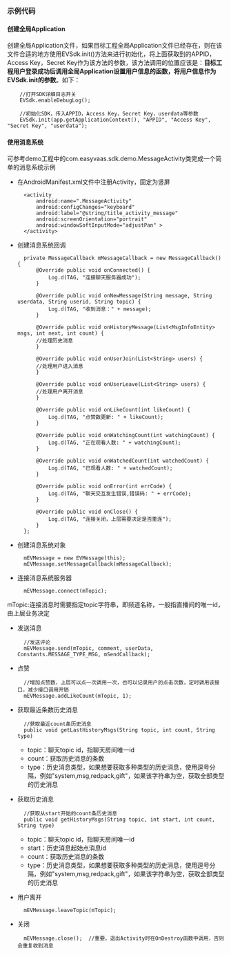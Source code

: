 ### 示例代码
#### 创建全局Application
创建全局Application文件，如果目标工程全局Application文件已经存在，则在该文件合适的地方使用EVSdk.init()方法来进行初始化，将上面获取到的APPID，Access Key，Secret Key作为该方法的参数，该方法调用的位置应该是：**目标工程用户登录成功后调用全局Application设置用户信息的函数，将用户信息作为EVSdk.init的参数**。如下：

        //打开SDK详细日志开关
        EVSdk.enableDebugLog();
            
        //初始化SDK，传入APPID，Access Key，Secret Key，userdata等参数
        EVSdk.init(app.getApplicationContext(), "APPID", "Access Key", "Secret Key", "userdata");

#### 使用消息系统
可参考demo工程中的com.easyvaas.sdk.demo.MessageActivity类完成一个简单的消息系统示例

* 在AndroidManifest.xml文件中注册Activity，固定为竖屏

        <activity
            android:name=".MessageActivity"
            android:configChanges="keyboard"
            android:label="@string/title_activity_message"
            android:screenOrientation="portrait"
            android:windowSoftInputMode="adjustPan" >
        </activity>
        
* 创建消息系统回调

        private MessageCallback mMessageCallback = new MessageCallback() {
            @Override public void onConnected() {
                Log.d(TAG, "连接聊天服务器成功");
            }

            @Override public void onNewMessage(String message, String userdata, String userid, String topic) {
                Log.d(TAG, "收到消息：" + message);
            }
            
            @Override public void onHistoryMessage(List<MsgInfoEntity> msgs, int next, int count) {
            //处理历史消息
            }
            
            @Override public void onUserJoin(List<String> users) {
            //处理用户进入消息
            }
            
            @Override public void onUserLeave(List<String> users) {
            //处理用户离开消息
            }

            @Override public void onLikeCount(int likeCount) {
                Log.d(TAG, "点赞数更新: " + likeCount);
            }

            @Override public void onWatchingCount(int watchingCount) {
                Log.d(TAG, "正在观看人数: " + watchingCount);
            }

            @Override public void onWatchedCount(int watchedCount) {
                Log.d(TAG, "已观看人数: " + watchedCount);
            }

            @Override public void onError(int errCode) {
                Log.d(TAG, "聊天交互发生错误,错误码: " + errCode);
            }

            @Override public void onClose() {
                Log.d(TAG, "连接关闭，上层需要决定是否重连");
            }
        };

* 创建消息系统对象

        mEVMessage = new EVMessage(this);
        mEVMessage.setMessageCallback(mMessageCallback);

* 连接消息系统服务器

        mEVMessage.connect(mTopic);
mTopic:连接消息时需要指定topic字符串，即频道名称，一般指直播间的唯一id，由上层业务决定

* 发送消息      
    
	    //发送评论
	    mEVMessage.send(mTopic, comment, userData, Constants.MESSAGE_TYPE_MSG, mSendCallback);

* 点赞

		//增加点赞数，上层可以点一次调用一次，也可以记录用户的点击次数，定时调用该接口，减少接口调用开销
		mEVMessage.addLikeCount(mTopic, 1);
* 获取最近条数历史消息
		
		//获取最近count条历史消息
		public void getLastHistoryMsgs(String topic, int count, String type)

	* topic：聊天topic id，指聊天房间唯一id
	* count：获取历史消息的条数
	* type：历史消息类型，如果想要获取多种类型的历史消息，使用逗号分隔，例如"system,msg,redpack,gift"，如果该字符串为空，获取全部类型的历史消息

* 获取历史消息
		
		//获取从start开始的count条历史消息
		public void getHistoryMsgs(String topic, int start, int count, String type)
	* topic：聊天topic id，指聊天房间唯一id
	* start：历史消息起始点消息id
	* count：获取历史消息的条数
	* type：历史消息类型，如果想要获取多种类型的历史消息，使用逗号分隔，例如"system,msg,redpack,gift"，如果该字符串为空，获取全部类型的历史消息

* 用户离开

        mEVMessage.leaveTopic(mTopic);
        
* 关闭

		mEVMessage.close();  //重要，退出Activity时在OnDestroy函数中调用，否则会重复收到消息


